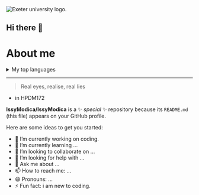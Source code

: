 <picture>
  <source media="(prefers-color-scheme: dark)" srcset="https://www.exeter.ac.uk/v8media/recruitmentsites/images/homepage/uoe-logo.svg">
  <source media="(prefers-color-scheme: light)" srcset="https://www.exeter.ac.uk/v8media/recruitmentsites/images/homepage/uoe-logo.svg">
  <img alt="Exeter university logo." src="https://www.exeter.ac.uk/v8media/recruitmentsites/images/homepage/uoe-logo.svg">
</picture>

## Hi there 👋

# About me

<!-- TO DO: add more details about me later -->

<details>
<summary>My top languages</summary>
Hi, Here is an example of a table for programming languages.
| Rank | Languages     |
|-----:|---------------|
|     1| Python        |
|     2| R             |
|     3| SQL           |
</details>

---
> Real eyes, realise, real lies
- in HPDM172
 
**IssyModica/IssyModica** is a ✨ _special_ ✨ repository because its `README.md` (this file) appears on your GitHub profile.

Here are some ideas to get you started:

- 🔭 I’m currently working on coding.
- 🌱 I’m currently learning ...
- 👯 I’m looking to collaborate on ...
- 🤔 I’m looking for help with ...
- 💬 Ask me about ...
- 📫 How to reach me: ...
- 😄 Pronouns: ...
- ⚡ Fun fact: i am new to coding.

